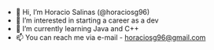 - 👋 Hi, I’m Horacio Salinas (@horaciosg96)
- 👀 I’m interested in starting a career as a dev
- 🌱 I’m currently learning Java and C++
- 📫 You can reach me via e-mail - horaciosg96@gmail.com
